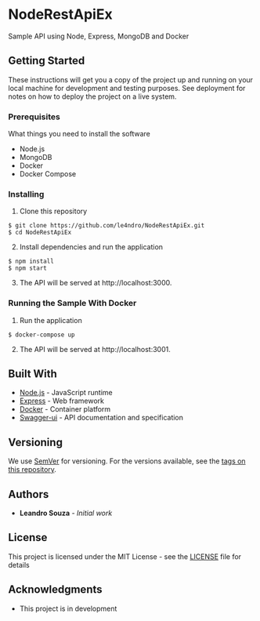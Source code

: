 # NodeRestApiEx

Sample API using Node, Express, MongoDB and Docker

## Getting Started

These instructions will get you a copy of the project up and running on your local machine for development and testing purposes. See deployment for notes on how to deploy the project on a live system.

### Prerequisites

What things you need to install the software

* Node.js
* MongoDB
* Docker 
* Docker Compose

### Installing

1. Clone this repository

```
$ git clone https://github.com/le4ndro/NodeRestApiEx.git
$ cd NodeRestApiEx
```

2. Install dependencies and run the application

```
$ npm install
$ npm start
```

3. The API will be served at http://localhost:3000.

### Running the Sample With Docker

1. Run the application

```
$ docker-compose up
```

2. The API will be served at http://localhost:3001.

## Built With

* [Node.js](https://nodejs.org/en/) - JavaScript runtime
* [Express](http://expressjs.com/en/4x/api.html) - Web framework
* [Docker](https://docs.docker.com/) - Container platform
* [Swagger-ui](https://swagger.io/swagger-ui/) - API documentation and specification

## Versioning

We use [SemVer](http://semver.org/) for versioning. For the versions available, see the [tags on this repository](https://github.com/your/project/tags).

## Authors

* **Leandro Souza** - *Initial work*

## License

This project is licensed under the MIT License - see the [LICENSE](LICENSE) file for details

## Acknowledgments

* This project is in development

